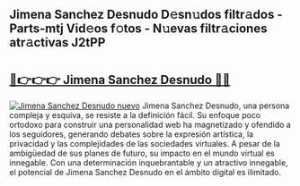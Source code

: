 ## Jimena Sanchez Desnudo D𝚎sn𝚞dos filtr𝚊dos - Parts-mtj Vid𝚎os f𝚘tos - N𝚞evas filtr𝚊ciones atr𝚊ctivas J2tPP

# <h2><a href="http://mbdwwmw.tromn.icu/?c=Jimena+Sanchez+Desnudo">🔗👉👉👉 Jimena Sanchez Desnudo 🔗🔗</a></h2>

[![Jimena Sanchez Desnudo nuevo](https://i.imgur.com/pEAQMta.gif)](http://mbdwwmw.tromn.icu/?c=Jimena+Sanchez+Desnudo)
Jimena Sanchez Desnudo, una persona compleja y esquiva, se resiste a la definición fácil. Su enfoque poco ortodoxo para construir una personalidad web ha magnetizado y ofendido a los seguidores, generando debates sobre la expresión artística, la privacidad y las complejidades de las sociedades virtuales. A pesar de la ambigüedad de sus planes de futuro, su impacto en el mundo virtual es innegable. Con una determinación inquebrantable y un atractivo innegable, el potencial de Jimena Sanchez Desnudo en el ámbito digital es ilimitado.
